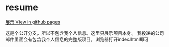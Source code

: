 # resume
[展示 View in github pages](http://mixflow.github.io/resume)

这是个公开分支，所以不包含我个人信息。这里只展示项目本身。
我投递的公司邮件里面会有包含我个人信息的完整版项目。浏览器打开index.html即可
